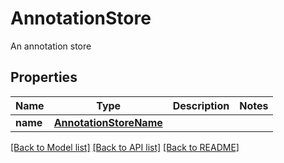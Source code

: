 # AnnotationStore

An annotation store
## Properties
Name | Type | Description | Notes
------------ | ------------- | ------------- | -------------
**name** | [**AnnotationStoreName**](AnnotationStoreName.md) |  | 

[[Back to Model list]](../README.md#documentation-for-models) [[Back to API list]](../README.md#documentation-for-api-endpoints) [[Back to README]](../README.md)



